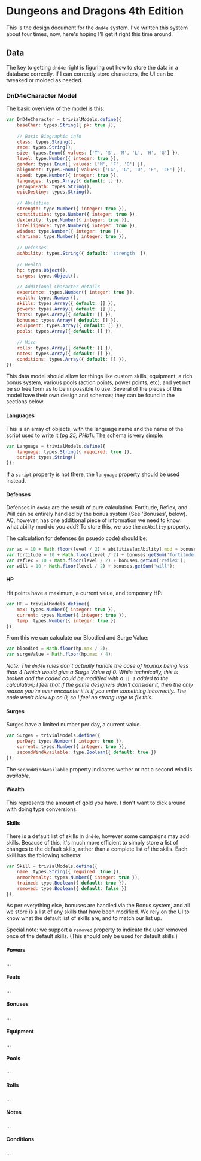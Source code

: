 # Dungeons and Dragons 4th Edition

This is the design document for the `dnd4e` system. I've written this system about four times, now, here's hoping I'll 
get it right this time around.

## Data

The key to getting `dnd4e` right is figuring out how to store the data in a database correctly. If I can correctly store
characters, the UI can be tweaked or molded as needed.

### DnD4eCharacter Model

The basic overview of the model is this:

```javascript
var DnD4eCharacter = trivialModels.define({
    baseChar: types.String({ pk: true }),
    
    // Basic Biographic info
    class: types.String(),
    race: types.String(),
    size: types.Enum({ values: ['T', 'S', 'M', 'L', 'H', 'G'] }),
    level: type.Number({ integer: true }),
    gender: types.Enum({ values: ['M', 'F', 'O'] }),
    alignment: types.Enum({ values: ['LG', 'G', 'U', 'E', 'CE'] }),
    speed: type.Number({ integer: true }),
    languages: types.Array({ default: [] }),
    paragonPath: types.String(),
    epicDestiny: types.String(),
    
    // Abilities
    strength: type.Number({ integer: true }),
    constitution: type.Number({ integer: true }),
    dexterity: type.Number({ integer: true }),
    intelligence: type.Number({ integer: true }),
    wisdom: type.Number({ integer: true }),
    charisma: type.Number({ integer: true }),
    
    // Defenses
    acAbility: types.String({ default: 'strength' }),
    
    // Health
    hp: types.Object(),
    surges: types.Object(),
    
    // Additional Character details
    experience: types.Number({ integer: true }),
    wealth: types.Number(),
    skills: types.Array({ default: [] }),
    powers: types.Array({ default: [] }),
    feats: types.Array({ default: [] }),
    bonuses: types.Array({ default: [] }),
    equipment: types.Array({ default: [] }),
    pools: types.Array({ default: [] }),
    
    // Misc
    rolls: types.Array({ default: [] }),
    notes: types.Array({ default: [] }),
    conditions: types.Array({ default: [] }),
});
```

This data model should allow for things like custom skills, equipment, a rich bonus system, various pools 
(action points, power points, etc), and yet not be so free form as to be impossible to use. Several of the pieces of 
this model have their own design and schemas; they can be found in the sections below.

#### Languages

This is an array of objects, with the language name and the name of the script used to write it (_pg 25, PHb1_). The 
schema is very simple:

```javascript
var Language = trivialModels.define({
    language: types.String({ required: true }),
    script: types.String()
});
```

If a `script` property is not there, the `language` property should be used instead.

#### Defenses

Defenses in `dnd4e` are the result of pure calculation. Fortitude, Reflex, and Will can be entirely handled by the bonus
system (See 'Bonuses', below). AC, however, has one additional piece of information we need to know: what ability mod do
you add? To store this, we use the `acAbility` property.

The calculation for defenses (in psuedo code) should be:

```javascript
var ac = 10 + Math.floor(level / 2) + abilities[acAbility].mod + bonuses.getSum('ac');
var fortitude = 10 + Math.floor(level / 2) + bonuses.getSum('fortitude');
var reflex = 10 + Math.floor(level / 2) + bonuses.getSum('reflex');
var will = 10 + Math.floor(level / 2) + bonuses.getSum('will');
```

#### HP

Hit points have a maximum, a current value, and temporary HP:

```javascript
var HP = trivialModels.define({
    max: types.Number({ integer: true }),
    current: types.Number({ integer: true }),
    temp: types.Number({ integer: true })
});
```

From this we can calculate our Bloodied and Surge Value:

```javascript
var bloodied = Math.floor(hp.max / 2);
var surgeValue = Math.floor(hp.max / 4);
```

_Note: The `dnd4e` rules don't actually handle the case of hp.max being less than 4 (which would give a Surge Value of 0.
While technically, this is broken and the coded could be modified with a `|| 1` added to the calculation; I feel that if
the game designers didn't consider it, then the only reason you're ever encounter it is if you enter something 
incorrectly. The code won't blow up on 0, so I feel no strong urge to fix this._

#### Surges

Surges have a limited number per day, a current value.

```javascript
var Surges = trivialModels.define({
    perDay: types.Number({ integer: true }),
    current: types.Number({ integer: true }),
    secondWindAvailable: type.Boolean({ default: true })
});
```

The `secondWindAvailable` property indicates wether or not a second wind is _available_.

#### Wealth

This represents the amount of gold you have. I don't want to dick around with doing type conversions.

#### Skills

There is a default list of skills in `dnd4e`, however some campaigns may add skills. Because of this, it's much more
efficient to simply store a list of changes to the default skills, rather than a complete list of the skills. Each skill
has the following schema:

```javascript
var Skill = trivialModels.define({
    name: types.String({ required: true }),
    armorPenalty: types.Number({ integer: true }),
    trained: type.Boolean({ default: true }),
    removed: type.Boolean({ default: false })
});
```

As per everything else, bonuses are handled via the Bonus system, and all we store is a list of any skills that have
been modified. We rely on the UI to know what the default list of skills are, and to match our list up.

Special note: we support a `removed` property to indicate the user removed once of the default skills. (This should only
be used for default skills.)

#### Powers

...


#### Feats

...

#### Bonuses

...

#### Equipment

...

#### Pools

...

#### Rolls

...

#### Notes

...

#### Conditions

...
